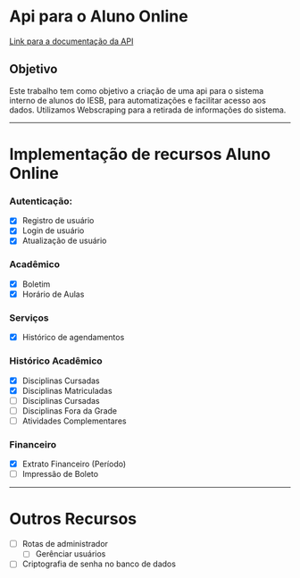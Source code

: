 # Api para o Aluno Online
[Link para a documentação da API](https://documenter.getpostman.com/view/10262250/TVRd9rHt)

## Objetivo
Este trabalho tem como objetivo a criação de uma api para o sistema interno de alunos do IESB, para automatizações e facilitar acesso aos dados. Utilizamos Webscraping para a retirada de informações do sistema.

---

# Implementação de recursos Aluno Online
### Autenticação:
- [X] Registro de usuário
- [X] Login de usuário
- [X] Atualização de usuário

### Acadêmico
- [X] Boletim
- [X] Horário de Aulas

### Serviços
- [X] Histórico de agendamentos

### Histórico Acadêmico
- [X] Disciplinas Cursadas
- [X] Disciplinas Matriculadas
- [ ] Disciplinas Cursadas
- [ ] Disciplinas Fora da Grade
- [ ] Atividades Complementares
    
### Financeiro
- [X] Extrato Financeiro (Período)
- [ ] Impressão de Boleto

---

# Outros Recursos
- [ ] Rotas de administrador
    - [ ] Gerênciar usuários 
- [ ] Criptografia de senha no banco de dados